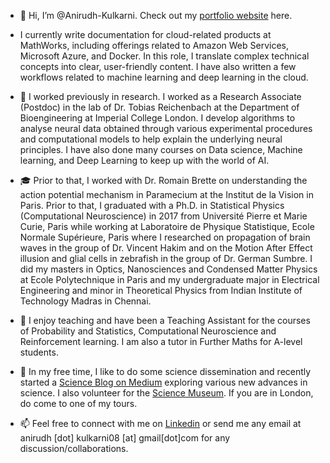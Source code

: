 - 👋 Hi, I’m @Anirudh-Kulkarni.  Check out my [portfolio website](https://anirudh-kulkarni.github.io) here.

- I currently write documentation for cloud-related products at MathWorks, including offerings related to Amazon Web Services, Microsoft Azure, and Docker. In this role, I translate complex technical concepts into clear, user-friendly content. I have also written a few workflows related to machine learning and deep learning in the cloud.
  
- 👀 I worked previously in research. I worked as a Research Associate (Postdoc) in the lab of Dr. Tobias Reichenbach at the Department of Bioengineering at Imperial College London. I develop algorithms to analyse neural data obtained through various experimental procedures and computational models 
to help explain the underlying neural principles. I have also done many courses on Data science, Machine learning, and Deep Learning to keep up with the world of AI.

- 🎓 Prior to that, I worked with Dr. Romain Brette on understanding the action potential mechanism in Paramecium at the Institut de la Vision in Paris. Prior to that, I graduated with a Ph.D. in Statistical Physics (Computational Neuroscience) in 2017 from Université Pierre et Marie Curie, Paris while working at Laboratoire de Physique Statistique, Ecole Normale Supérieure, Paris where I researched on propagation of brain waves in the group of Dr. Vincent Hakim and on the Motion After Effect illusion and glial cells in zebrafish in the group of Dr. German Sumbre. I did my masters in Optics, Nanosciences and Condensed Matter Physics at Ecole Polytechnique  in Paris and my undergraduate major in Electrical Engineering and minor in Theoretical Physics from Indian Institute of Technology Madras in Chennai. 

- 🌱 I enjoy teaching and have been a Teaching Assistant for the courses of Probability and Statistics, Computational Neuroscience and Reinforcement learning. I am also a tutor in Further Maths for A-level students. 

- 💞️ In my free time, I like to do some science dissemination and recently started a [Science Blog on Medium](https://medium.com/@vigyaan) 
exploring various new advances in science. I also volunteer for the [Science Museum](https://www.sciencemuseum.org.uk). If you are in London, do come to one of my tours.

- 📫 Feel free to connect with me on [Linkedin](https://www.linkedin.com/in/anirkulk/) or send me any email at anirudh [dot] kulkarni08 [at] gmail[dot]com for any discussion/collaborations.

<!---
Anirudh-Kulkarni/Anirudh-Kulkarni is a ✨ special ✨ repository because its `README.md` (this file) appears on your GitHub profile.
You can click the Preview link to take a look at your changes.
--->
